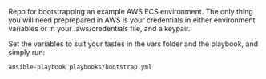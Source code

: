 Repo for bootstrapping an example AWS ECS environment. The only thing you will
need preprepared in AWS is your credentials in either environment variables or
in your .aws/credentials file, and a keypair.

Set the variables to suit your tastes in the vars folder and the playbook, and simply run:

`ansible-playbook playbooks/bootstrap.yml`

